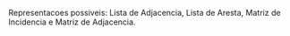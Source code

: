 Representacoes possiveis:
Lista de Adjacencia, Lista de Aresta, Matriz de Incidencia e Matriz de Adjacencia.
